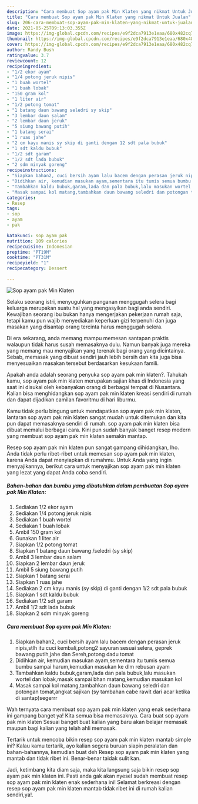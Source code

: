 ```yaml
---
description: "Cara membuat Sop ayam pak Min Klaten yang nikmat Untuk Jualan"
title: "Cara membuat Sop ayam pak Min Klaten yang nikmat Untuk Jualan"
slug: 206-cara-membuat-sop-ayam-pak-min-klaten-yang-nikmat-untuk-jualan
date: 2021-05-25T09:13:03.355Z
image: https://img-global.cpcdn.com/recipes/e9f2dca7913e1eaa/680x482cq70/sop-ayam-pak-min-klaten-foto-resep-utama.jpg
thumbnail: https://img-global.cpcdn.com/recipes/e9f2dca7913e1eaa/680x482cq70/sop-ayam-pak-min-klaten-foto-resep-utama.jpg
cover: https://img-global.cpcdn.com/recipes/e9f2dca7913e1eaa/680x482cq70/sop-ayam-pak-min-klaten-foto-resep-utama.jpg
author: Randy Bush
ratingvalue: 3.7
reviewcount: 12
recipeingredient:
- "1/2 ekor ayam"
- "1/4 potong jeruk nipis"
- "1 buah wortel"
- "1 buah lobak"
- "150 gram kol"
- "1 liter air"
- "1/2 potong tomat"
- "1 batang daun bawang seledri sy skip"
- "3 lembar daun salam"
- "2 lembar daun jeruk"
- "5 siung bawang putih"
- "1 batang serai"
- "1 ruas jahe"
- "2 cm kayu manis sy skip di ganti dengan 12 sdt pala bubuk"
- "1 sdt kaldu bubuk"
- "1/2 sdt garam"
- "1/2 sdt lada bubuk"
- "2 sdm minyak goreng"
recipeinstructions:
- "Siapkan bahan2, cuci bersih ayam lalu bacem dengan perasan jeruk nipis,stlh itu cuci kembali,potong2 sayuran sesuai selera, geprek bawang putih,jahe dan Sereh,potong dadu tomat"
- "Didihkan air, kemudian masukan ayam,sementara itu tumis semua bumbu sampai harum,kemudian masukan ke dlm rebusan ayam"
- "Tambahkan kaldu bubuk,garam,lada dan pala bubuk,lalu masukan wortel dan lobak,masak sampai bhan matang,kemudian masukan kol"
- "Masak sampai kol matang,tambahkan daun bawang seledri dan potongan tomat,angkat sajikan (sy tambahan cabe rawit dari acar ketika di santap)segerrr"
categories:
- Resep
tags:
- sop
- ayam
- pak

katakunci: sop ayam pak 
nutrition: 109 calories
recipecuisine: Indonesian
preptime: "PT19M"
cooktime: "PT31M"
recipeyield: "1"
recipecategory: Dessert

---
```



![Sop ayam pak Min Klaten](https://img-global.cpcdn.com/recipes/e9f2dca7913e1eaa/680x482cq70/sop-ayam-pak-min-klaten-foto-resep-utama.jpg)

Selaku seorang istri, menyuguhkan panganan menggugah selera bagi keluarga merupakan suatu hal yang mengasyikan bagi anda sendiri. Kewajiban seorang ibu bukan hanya mengerjakan pekerjaan rumah saja, tetapi kamu pun wajib menyediakan keperluan gizi terpenuhi dan juga masakan yang disantap orang tercinta harus menggugah selera.

Di era  sekarang, anda memang mampu memesan santapan praktis walaupun tidak harus susah memasaknya dulu. Namun banyak juga mereka yang memang mau menyajikan yang terenak bagi orang yang dicintainya. Sebab, memasak yang dibuat sendiri jauh lebih bersih dan kita juga bisa menyesuaikan masakan tersebut berdasarkan kesukaan famili. 



Apakah anda adalah seorang penyuka sop ayam pak min klaten?. Tahukah kamu, sop ayam pak min klaten merupakan sajian khas di Indonesia yang saat ini disukai oleh kebanyakan orang di berbagai tempat di Nusantara. Kalian bisa menghidangkan sop ayam pak min klaten kreasi sendiri di rumah dan dapat dijadikan camilan favoritmu di hari liburmu.

Kamu tidak perlu bingung untuk mendapatkan sop ayam pak min klaten, lantaran sop ayam pak min klaten sangat mudah untuk ditemukan dan kita pun dapat memasaknya sendiri di rumah. sop ayam pak min klaten bisa dibuat memalui berbagai cara. Kini pun sudah banyak banget resep modern yang membuat sop ayam pak min klaten semakin mantap.

Resep sop ayam pak min klaten pun sangat gampang dihidangkan, lho. Anda tidak perlu ribet-ribet untuk memesan sop ayam pak min klaten, karena Anda dapat menyiapkan di rumahmu. Untuk Anda yang ingin menyajikannya, berikut cara untuk menyajikan sop ayam pak min klaten yang lezat yang dapat Anda coba sendiri.

<!--inarticleads1-->

##### Bahan-bahan dan bumbu yang dibutuhkan dalam pembuatan Sop ayam pak Min Klaten:

1. Sediakan 1/2 ekor ayam
1. Sediakan 1/4 potong jeruk nipis
1. Sediakan 1 buah wortel
1. Sediakan 1 buah lobak
1. Ambil 150 gram kol
1. Gunakan 1 liter air
1. Siapkan 1/2 potong tomat
1. Siapkan 1 batang daun bawang /seledri (sy skip)
1. Ambil 3 lembar daun salam
1. Siapkan 2 lembar daun jeruk
1. Ambil 5 siung bawang putih
1. Siapkan 1 batang serai
1. Siapkan 1 ruas jahe
1. Sediakan 2 cm kayu manis (sy skip) di ganti dengan 1/2 sdt pala bubuk
1. Siapkan 1 sdt kaldu bubuk
1. Sediakan 1/2 sdt garam
1. Ambil 1/2 sdt lada bubuk
1. Siapkan 2 sdm minyak goreng




<!--inarticleads2-->

##### Cara membuat Sop ayam pak Min Klaten:

1. Siapkan bahan2, cuci bersih ayam lalu bacem dengan perasan jeruk nipis,stlh itu cuci kembali,potong2 sayuran sesuai selera, geprek bawang putih,jahe dan Sereh,potong dadu tomat
1. Didihkan air, kemudian masukan ayam,sementara itu tumis semua bumbu sampai harum,kemudian masukan ke dlm rebusan ayam
1. Tambahkan kaldu bubuk,garam,lada dan pala bubuk,lalu masukan wortel dan lobak,masak sampai bhan matang,kemudian masukan kol
1. Masak sampai kol matang,tambahkan daun bawang seledri dan potongan tomat,angkat sajikan (sy tambahan cabe rawit dari acar ketika di santap)segerrr




Wah ternyata cara membuat sop ayam pak min klaten yang enak sederhana ini gampang banget ya! Kita semua bisa memasaknya. Cara buat sop ayam pak min klaten Sesuai banget buat kalian yang baru akan belajar memasak maupun bagi kalian yang telah ahli memasak.

Tertarik untuk mencoba bikin resep sop ayam pak min klaten mantab simple ini? Kalau kamu tertarik, ayo kalian segera buruan siapin peralatan dan bahan-bahannya, kemudian buat deh Resep sop ayam pak min klaten yang mantab dan tidak ribet ini. Benar-benar taidak sulit kan. 

Jadi, ketimbang kita diam saja, maka kita langsung saja bikin resep sop ayam pak min klaten ini. Pasti anda gak akan nyesel sudah membuat resep sop ayam pak min klaten enak sederhana ini! Selamat berkreasi dengan resep sop ayam pak min klaten mantab tidak ribet ini di rumah kalian sendiri,ya!.


